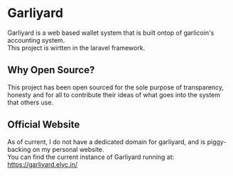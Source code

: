 # Garliyard
Garliyard is a web based wallet system that is built ontop of garlicoin's accounting system.  
This project is wirtten in the laravel framework.

## Why Open Source?
This project has been open sourced for the sole purpose of transparency, honesty and for all to contribute their ideas of what goes into the system that others use.

## Official Website
As of current, I do not have a dedicated domain for garliyard, and is piggy-backing on my personal website.  
You can find the current instance of Garliyard running at: https://garliyard.elyc.in/